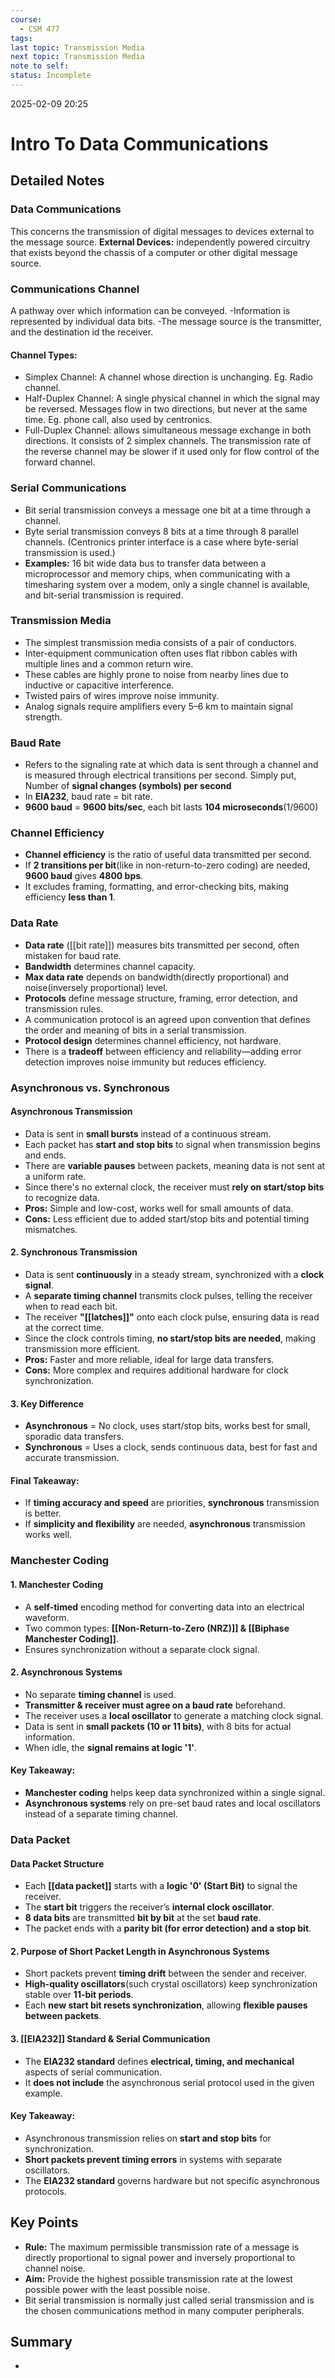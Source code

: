 ```yaml
---
course:
  - CSM 477
tags: 
last topic: Transmission Media
next topic: Transmission Media
note to self: 
status: Incomplete
---
```


2025-02-09 20:25

# Intro To Data Communications

## Detailed Notes
### **Data Communications**
This concerns the transmission of digital messages to devices external to the message source.
**External Devices:** independently powered circuitry that exists beyond the chassis of a computer or other digital message source. 

### **Communications Channel**
A pathway over which information can be conveyed.
-Information is represented by individual data bits.
-The message source is the transmitter, and the destination id the receiver.
#### **Channel Types:**
- Simplex Channel: A channel whose direction is unchanging. Eg. Radio channel.
- Half-Duplex Channel: A single physical channel in which the signal may be reversed. Messages flow in two directions, but never at the same time. Eg. phone call, also used by centronics.
- Full-Duplex Channel: allows simultaneous message exchange in both directions. It consists of 2 simplex channels. The transmission rate of the reverse channel may be slower if it used only for flow control of the forward channel.

### **Serial Communications**
- Bit serial transmission conveys a message one bit at a time through a channel.
- Byte serial transmission conveys 8 bits at a time through 8 parallel channels. (Centronics printer interface is a case where byte-serial transmission is used.)
- **Examples:** 16 bit wide data bus to transfer data between a microprocessor and memory chips, when communicating with a timesharing system over a modem, only a single channel is available, and bit-serial transmission is required.

### **Transmission Media**
- The simplest transmission media consists of a pair of conductors.
- Inter-equipment communication often uses flat ribbon cables with multiple lines and a common return wire.
- These cables are highly prone to noise from nearby lines due to inductive or capacitive interference.
- Twisted pairs of wires improve noise immunity.
- Analog signals require amplifiers every 5–6 km to maintain signal strength.

### **Baud Rate**
- Refers to the signaling rate at which data is sent through a channel and is measured through electrical transitions per second.
	Simply put, Number of **signal changes (symbols) per second**
- In **EIA232**, baud rate = bit rate.
- **9600 baud** = **9600 bits/sec**, each bit lasts **104 microseconds**(1/9600)

### **Channel Efficiency**
- **Channel efficiency** is the ratio of useful data transmitted per second.
- If **2 transitions per bit**(like in non-return-to-zero coding) are needed, **9600 baud** gives **4800 bps**.
- It excludes framing, formatting, and error-checking bits, making efficiency **less than 1**.

### **Data Rate**
- **Data rate** ([[bit rate]]) measures bits transmitted per second, often mistaken for baud rate.
- **Bandwidth** determines channel capacity.
- **Max data rate** depends on bandwidth(directly proportional) and noise(inversely proportional) level.
- **Protocols** define message structure, framing, error detection, and transmission rules.
- A communication protocol is an agreed upon convention that  defines the order and meaning of bits in a serial transmission.
- **Protocol design** determines channel efficiency, not hardware.
- There is a **tradeoff** between efficiency and reliability—adding error detection improves noise immunity but reduces efficiency.

### **Asynchronous vs. Synchronous**
#### **Asynchronous Transmission**

- Data is sent in **small bursts** instead of a continuous stream.
- Each packet has **start and stop bits** to signal when transmission begins and ends.
- There are **variable pauses** between packets, meaning data is not sent at a uniform rate.
- Since there's no external clock, the receiver must **rely on start/stop bits** to recognize data.
- **Pros:** Simple and low-cost, works well for small amounts of data.
- **Cons:** Less efficient due to added start/stop bits and potential timing mismatches.

#### **2. Synchronous Transmission**

- Data is sent **continuously** in a steady stream, synchronized with a **clock signal**.
- A **separate timing channel** transmits clock pulses, telling the receiver when to read each bit.
- The receiver **"[[latches]]"** onto each clock pulse, ensuring data is read at the correct time.
- Since the clock controls timing, **no start/stop bits are needed**, making transmission more efficient.
- **Pros:** Faster and more reliable, ideal for large data transfers.
- **Cons:** More complex and requires additional hardware for clock synchronization.

#### **3. Key Difference**

- **Asynchronous** = No clock, uses start/stop bits, works best for small, sporadic data transfers.
- **Synchronous** = Uses a clock, sends continuous data, best for fast and accurate transmission.

#### **Final Takeaway:**

- If **timing accuracy and speed** are priorities, **synchronous** transmission is better.
- If **simplicity and flexibility** are needed, **asynchronous** transmission works well.

### **Manchester Coding**
#### **1. Manchester Coding**

- A **self-timed** encoding method for converting data into an electrical waveform.
- Two common types: **[[Non-Return-to-Zero (NRZ)]] & [[Biphase Manchester Coding]]**.
- Ensures synchronization without a separate clock signal.

#### **2. Asynchronous Systems**

- No separate **timing channel** is used.
- **Transmitter & receiver must agree on a baud rate** beforehand.
- The receiver uses a **local oscillator** to generate a matching clock signal.
- Data is sent in **small packets (10 or 11 bits)**, with 8 bits for actual information.
- When idle, the **signal remains at logic '1'**.

#### **Key Takeaway:**

- **Manchester coding** helps keep data synchronized within a single signal.
- **Asynchronous systems** rely on pre-set baud rates and local oscillators instead of a separate timing channel.

### **Data Packet**
#### **Data Packet Structure**

- Each **[[data packet]]** starts with a **logic '0' (Start Bit)** to signal the receiver.
- The **start bit** triggers the receiver’s **internal clock oscillator**.
- **8 data bits** are transmitted **bit by bit** at the set **baud rate**.
- The packet ends with a **parity bit (for error detection) and a stop bit**.

#### **2. Purpose of Short Packet Length in Asynchronous Systems**

- Short packets prevent **timing drift** between the sender and receiver.
- **High-quality oscillators**(such crystal oscillators) keep synchronization stable over **11-bit periods**.
- Each **new start bit resets synchronization**, allowing **flexible pauses between packets**.

#### **3. [[EIA232]] Standard & Serial Communication**

- The **EIA232 standard** defines **electrical, timing, and mechanical** aspects of serial communication.
- It **does not include** the asynchronous serial protocol used in the given example.

#### **Key Takeaway:**

- Asynchronous transmission relies on **start and stop bits** for synchronization.
- **Short packets prevent timing errors** in systems with separate oscillators.
- The **EIA232 standard** governs hardware but not specific asynchronous protocols.

## Key Points
- **Rule:** The maximum permissible transmission rate of  a message is directly proportional to signal power and inversely proportional to channel noise.
- **Aim:** Provide the highest possible transmission rate at the lowest possible power with the least possible noise.
- Bit serial transmission is normally just called serial transmission and is the chosen communications method in many computer peripherals.

## Summary

-